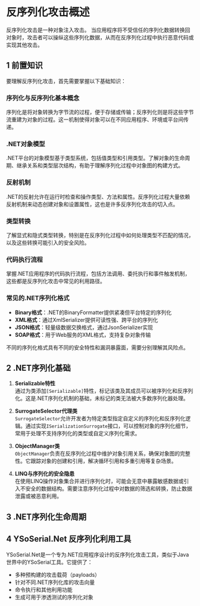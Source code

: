 # 反序列化攻击概述

反序列化攻击是一种对象注入攻击。
当应用程序将不受信任的序列化数据转换回对象时，攻击者可以操纵这些序列化数据，从而在反序列化过程中执行恶意代码或实现其他攻击。

## 1 前置知识

要理解反序列化攻击，首先需要掌握以下基础知识：

### 序列化与反序列化基本概念

序列化是将对象转换为字节流的过程，便于存储或传输；反序列化则是将这些字节流重建为对象的过程。这一机制使得对象可以在不同应用程序、环境或平台间传递。

### .NET对象模型

.NET平台的对象模型基于类型系统，包括值类型和引用类型。了解对象的生命周期、继承关系和类型层次结构，有助于理解序列化过程中对象图的构建方式。

### 反射机制

.NET的反射允许在运行时检查和操作类型、方法和属性。反序列化过程大量依赖反射机制来动态创建对象和设置属性，这也是许多反序列化攻击的切入点。

### 类型转换

了解显式和隐式类型转换，特别是在反序列化过程中如何处理类型不匹配的情况，以及这些转换可能引入的安全风险。

### 代码执行流程

掌握.NET应用程序的代码执行流程，包括方法调用、委托执行和事件触发机制，这些都是反序列化攻击中常见的利用路径。

### 常见的.NET序列化格式

- **Binary格式**：.NET的BinaryFormatter提供紧凑但平台特定的序列化
- **XML格式**：通过XmlSerializer提供可读性强、跨平台的序列化
- **JSON格式**：轻量级数据交换格式，通过JsonSerializer实现
- **SOAP格式**：用于Web服务的XML格式，支持复杂对象传输

不同的序列化格式具有不同的安全特性和漏洞暴露面，需要分别理解其风险点。





## 2 .NET序列化基础

1. **Serializable特性**  
    通过为类添加`[Serializable]`特性，标记该类及其成员可以被序列化和反序列化。这是.NET序列化机制的基础，未标记的类无法被大多数序列化器处理。

2. **SurrogateSelector代理类**  
    `SurrogateSelector`允许开发者为特定类型指定自定义的序列化和反序列化逻辑。通过实现`ISerializationSurrogate`接口，可以控制对象的序列化细节，常用于处理不支持序列化的类型或自定义序列化需求。

3. **ObjectManager类**  
    `ObjectManager`负责在反序列化过程中维护对象引用关系，确保对象图的完整性。它跟踪对象的创建和引用，解决循环引用和多重引用等复杂场景。

4. **LINQ与序列化的安全隐患**  
    在使用LINQ操作对象集合并进行序列化时，可能会无意中暴露敏感数据或引入不安全的数据结构。需要注意序列化过程中对数据的筛选和转换，防止数据泄露或被恶意利用。

## 3 .NET序列化生命周期


## 4 YSoSerial.Net 反序列化利用工具

YSoSerial.Net是一个专为.NET应用程序设计的反序列化攻击工具，类似于Java世界中的YSoSerial工具。它提供了：

- 多种预构建的攻击载荷（payloads）
- 针对不同.NET序列化库的攻击向量
- 命令执行和其他利用功能
- 生成可用于渗透测试的序列化对象

